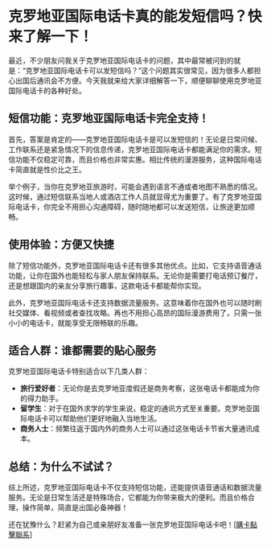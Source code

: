 # 克罗地亚国际电话卡真的能发短信吗？快来了解一下！

最近，不少朋友问我关于克罗地亚国际电话卡的问题，其中最常被问到的就是：“克罗地亚国际电话卡可以发短信吗？”这个问题其实很常见，因为很多人都担心出国后通讯会不方便。今天我就来给大家详细解答一下，顺便聊聊使用克罗地亚国际电话卡的各种好处。

## 短信功能：克罗地亚国际电话卡完全支持！

首先，答案是肯定的——克罗地亚国际电话卡是可以发短信的！无论是日常问候、工作联系还是紧急情况下的信息传递，克罗地亚国际电话卡都能满足你的需求。短信功能不仅稳定可靠，而且价格也非常实惠。相比传统的漫游服务，这种国际电话卡简直就是性价比之王。

举个例子，当你在克罗地亚旅游时，可能会遇到语言不通或者地图不熟悉的情况。这时候，通过短信联系当地人或酒店工作人员就显得尤为重要了。有了克罗地亚国际电话卡，你完全不用担心沟通障碍，随时随地都可以发送短信，让旅途更加顺畅。

## 使用体验：方便又快捷

除了短信功能外，克罗地亚国际电话卡还有很多其他优点。比如，它支持语音通话功能，让你在国外也能轻松与家人朋友保持联系。无论你是需要打电话预订餐厅，还是想跟国内的亲友分享旅行趣事，这款电话卡都能帮你实现。

此外，克罗地亚国际电话卡还支持数据流量服务。这意味着你在国外也可以随时刷社交媒体、看视频或者查找攻略。再也不用担心高昂的国际漫游费用了，只需一张小小的电话卡，就能享受无限畅联的乐趣。

## 适合人群：谁都需要的贴心服务

克罗地亚国际电话卡特别适合以下几类人群：

- **旅行爱好者**：无论你是去克罗地亚度假还是商务考察，这张电话卡都能成为你的得力助手。
- **留学生**：对于在国外求学的学生来说，稳定的通讯方式至关重要。克罗地亚国际电话卡可以帮助他们更好地融入当地生活。
- **商务人士**：频繁往返于国内外的商务人士可以通过这张电话卡节省大量通讯成本。

## 总结：为什么不试试？

综上所述，克罗地亚国际电话卡不仅支持短信功能，还能提供语音通话和数据流量服务。无论是日常生活还是特殊场合，它都能为你带来极大的便利。而且价格合理，操作简单，简直是出国必备神器！

还在犹豫什么？赶紧为自己或亲朋好友准备一张克罗地亚国际电话卡吧！[[購卡點擊聯系](https://t.me/s/esim1088)]